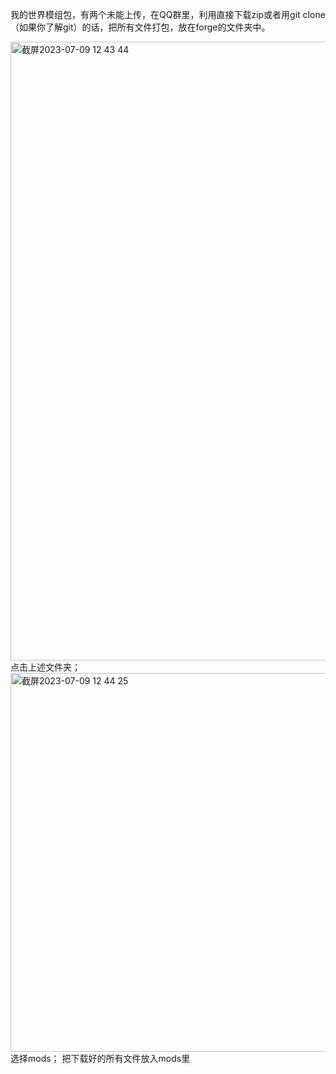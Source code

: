 我的世界模组包，有两个未能上传，在QQ群里，利用直接下载zip或者用git clone（如果你了解git）的话，把所有文件打包，放在forge的文件夹中。

<img width="990" alt="截屏2023-07-09 12 43 44" src="https://github.com/Xxxxsir/Minecraft/assets/131168903/b05fbb9f-3b0f-4dde-a488-6db221d2b95b">
点击上述文件夹；
<img width="606" alt="截屏2023-07-09 12 44 25" src="https://github.com/Xxxxsir/Minecraft/assets/131168903/b4ab1ae7-1ff5-4cc6-a3d9-99933112b5ac">
选择mods；
把下载好的所有文件放入mods里
